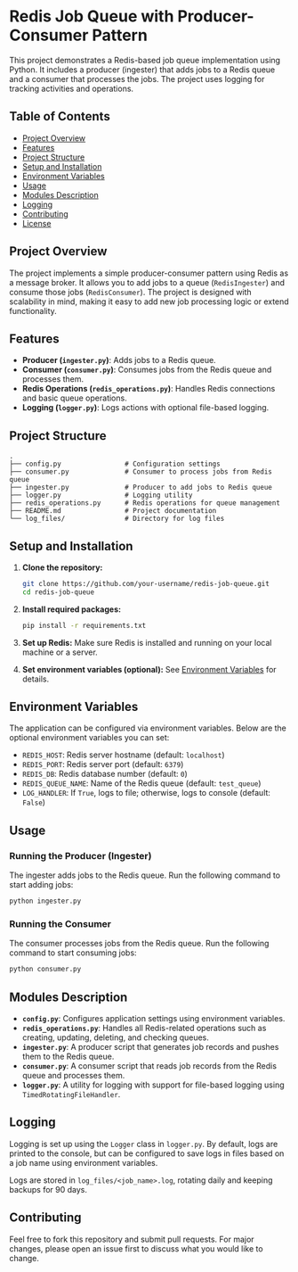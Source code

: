 
# Redis Job Queue with Producer-Consumer Pattern

This project demonstrates a Redis-based job queue implementation using Python. It includes a producer (ingester) that adds jobs to a Redis queue and a consumer that processes the jobs. The project uses logging for tracking activities and operations.

## Table of Contents

- [Project Overview](#project-overview)
- [Features](#features)
- [Project Structure](#project-structure)
- [Setup and Installation](#setup-and-installation)
- [Environment Variables](#environment-variables)
- [Usage](#usage)
- [Modules Description](#modules-description)
- [Logging](#logging)
- [Contributing](#contributing)
- [License](#license)

## Project Overview

The project implements a simple producer-consumer pattern using Redis as a message broker. It allows you to add jobs to a queue (`RedisIngester`) and consume those jobs (`RedisConsumer`). The project is designed with scalability in mind, making it easy to add new job processing logic or extend functionality.

## Features

- **Producer (`ingester.py`)**: Adds jobs to a Redis queue.
- **Consumer (`consumer.py`)**: Consumes jobs from the Redis queue and processes them.
- **Redis Operations (`redis_operations.py`)**: Handles Redis connections and basic queue operations.
- **Logging (`logger.py`)**: Logs actions with optional file-based logging.

## Project Structure

```plaintext
.
├── config.py                # Configuration settings
├── consumer.py              # Consumer to process jobs from Redis queue
├── ingester.py              # Producer to add jobs to Redis queue
├── logger.py                # Logging utility
├── redis_operations.py      # Redis operations for queue management
├── README.md                # Project documentation
└── log_files/               # Directory for log files
```


## Setup and Installation

1. **Clone the repository:**

   ```bash
   git clone https://github.com/your-username/redis-job-queue.git
   cd redis-job-queue
   ```
2. **Install required packages:**

   ```bash
   pip install -r requirements.txt
   ```
3. **Set up Redis:** Make sure Redis is installed and running on your local machine or a server.
4. **Set environment variables (optional):** See [Environment Variables](#environment-variables) for details.

## Environment Variables

The application can be configured via environment variables. Below are the optional environment variables you can set:

- `REDIS_HOST`: Redis server hostname (default: `localhost`)
- `REDIS_PORT`: Redis server port (default: `6379`)
- `REDIS_DB`: Redis database number (default: `0`)
- `REDIS_QUEUE_NAME`: Name of the Redis queue (default: `test_queue`)
- `LOG_HANDLER`: If `True`, logs to file; otherwise, logs to console (default: `False`)

## Usage

### Running the Producer (Ingester)

The ingester adds jobs to the Redis queue. Run the following command to start adding jobs:

```bash
python ingester.py
```

### Running the Consumer

The consumer processes jobs from the Redis queue. Run the following command to start consuming jobs:

```bash
python consumer.py
```

## Modules Description

- **`config.py`**: Configures application settings using environment variables.
- **`redis_operations.py`**: Handles all Redis-related operations such as creating, updating, deleting, and checking queues.
- **`ingester.py`**: A producer script that generates job records and pushes them to the Redis queue.
- **`consumer.py`**: A consumer script that reads job records from the Redis queue and processes them.
- **`logger.py`**: A utility for logging with support for file-based logging using `TimedRotatingFileHandler`.

## Logging

Logging is set up using the `Logger` class in `logger.py`. By default, logs are printed to the console, but can be configured to save logs in files based on a job name using environment variables.

Logs are stored in `log_files/<job_name>.log`, rotating daily and keeping backups for 90 days.

## Contributing

Feel free to fork this repository and submit pull requests. For major changes, please open an issue first to discuss what you would like to change.
